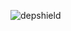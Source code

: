 ![depshield](https://staging.depshield.sonatype.org/prod/badges/depshield-staging/stage-project-1/depshield.svg)
